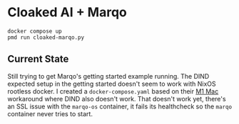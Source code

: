 # Cloaked AI + Marqo

```
docker compose up
pmd run cloaked-marqo.py
```

## Current State

Still trying to get Marqo's getting started example running. The DIND expected setup in the getting started doesn't seem to work with NixOS rootless docker. I created a `docker-compose.yaml` based on their [M1 Mac](https://docs.marqo.ai/1.5.0/Guides/m1_mac_users/) workaround where DIND also doesn't work. That doesn't work yet, there's an SSL issue with the `marqo-os` container, it fails its healthcheck so the `marqo` container never tries to start.

